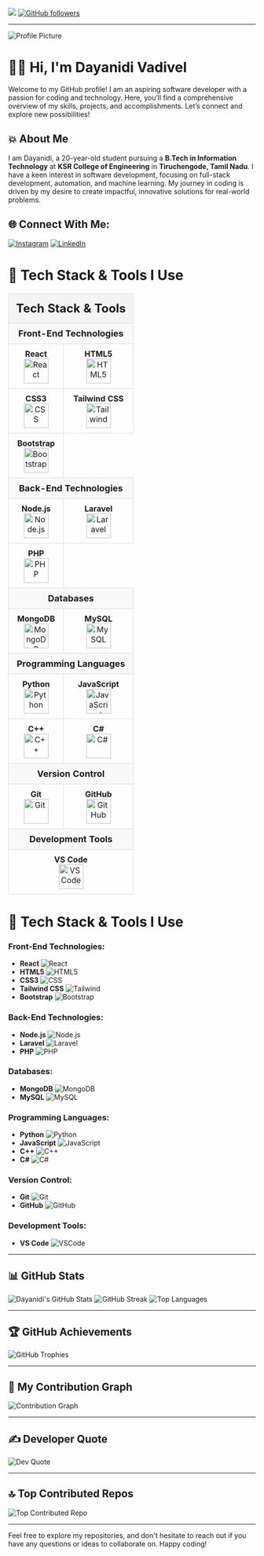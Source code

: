 [![](https://visitcount.itsvg.in/api?id=dayanidigv&icon=2&color=1)](https://visitcount.itsvg.in)
[![GitHub followers](https://img.shields.io/github/followers/dayanidigv?style=social)](https://github.com/dayanidigv?tab=followers)

---

![Profile Picture](https://avatars.githubusercontent.com/u/93707264?v=4)

# 👨‍💻 Hi, I'm Dayanidi Vadivel

Welcome to my GitHub profile! I am an aspiring software developer with a passion for coding and technology. Here, you’ll find a comprehensive overview of my skills, projects, and accomplishments. Let’s connect and explore new possibilities!

## 💥 About Me

I am Dayanidi, a 20-year-old student pursuing a **B.Tech in Information Technology** at **KSR College of Engineering** in **Tiruchengode, Tamil Nadu**. I have a keen interest in software development, focusing on full-stack development, automation, and machine learning. My journey in coding is driven by my desire to create impactful, innovative solutions for real-world problems. 

## 🌐 Connect With Me:
[![Instagram](https://img.shields.io/badge/Instagram-%23E4405F.svg?logo=Instagram&logoColor=white)](https://www.instagram.com/dayanidigv/) 
[![LinkedIn](https://img.shields.io/badge/LinkedIn-%230077B5.svg?logo=linkedin&logoColor=white)](https://www.linkedin.com/in/dayanidi-coder/)


# 🚀 Tech Stack & Tools I Use

<table style="width: 100%; border-collapse: collapse; text-align: center; margin-top: 20px;">
  <thead>
    <tr>
      <th colspan="2" style="font-size: 24px; padding: 15px; border: 1px solid #ddd; background-color: #f4f4f4;">Tech Stack & Tools</th>
    </tr>
  </thead>
  <tbody>
    <tr>
      <td colspan="2" style="padding: 10px; font-size: 18px; background-color: #f9f9f9; border: 1px solid #ddd;">
        <strong>Front-End Technologies</strong>
      </td>
    </tr>
    <tr>
      <td style="padding: 10px; border: 1px solid #ddd;">
        <strong>React</strong>
        <br><img src="https://techstack-generator.vercel.app/react-icon.svg" alt="React" width="50" height="50">
      </td>
      <td style="padding: 10px; border: 1px solid #ddd;">
        <strong>HTML5</strong>
        <br><img src="https://skillicons.dev/icons?i=html" alt="HTML5" width="50" height="50">
      </td>
    </tr>
    <tr>
      <td style="padding: 10px; border: 1px solid #ddd;">
        <strong>CSS3</strong>
        <br><img src="https://skillicons.dev/icons?i=css" alt="CSS" width="50" height="50">
      </td>
      <td style="padding: 10px; border: 1px solid #ddd;">
        <strong>Tailwind CSS</strong>
        <br><img src="https://skillicons.dev/icons?i=tailwind" alt="Tailwind" width="50" height="50">
      </td>
    </tr>
    <tr>
      <td style="padding: 10px; border: 1px solid #ddd;">
        <strong>Bootstrap</strong>
        <br><img src="https://skillicons.dev/icons?i=bootstrap" alt="Bootstrap" width="50" height="50">
      </td>
      <td></td>
    </tr>
    <tr>
      <td colspan="2" style="padding: 10px; font-size: 18px; background-color: #f9f9f9; border: 1px solid #ddd;">
        <strong>Back-End Technologies</strong>
      </td>
    </tr>
    <tr>
      <td style="padding: 10px; border: 1px solid #ddd;">
        <strong>Node.js</strong>
        <br><img src="https://skillicons.dev/icons?i=nodejs" alt="Node.js" width="50" height="50">
      </td>
      <td style="padding: 10px; border: 1px solid #ddd;">
        <strong>Laravel</strong>
        <br><img src="https://skillicons.dev/icons?i=laravel" alt="Laravel" width="50" height="50">
      </td>
    </tr>
    <tr>
      <td style="padding: 10px; border: 1px solid #ddd;">
        <strong>PHP</strong>
        <br><img src="https://skillicons.dev/icons?i=php" alt="PHP" width="50" height="50">
      </td>
      <td></td>
    </tr>
    <tr>
      <td colspan="2" style="padding: 10px; font-size: 18px; background-color: #f9f9f9; border: 1px solid #ddd;">
        <strong>Databases</strong>
      </td>
    </tr>
    <tr>
      <td style="padding: 10px; border: 1px solid #ddd;">
        <strong>MongoDB</strong>
        <br><img src="https://skillicons.dev/icons?i=mongodb" alt="MongoDB" width="50" height="50">
      </td>
      <td style="padding: 10px; border: 1px solid #ddd;">
        <strong>MySQL</strong>
        <br><img src="https://techstack-generator.vercel.app/mysql-icon.svg" alt="MySQL" width="50" height="50">
      </td>
    </tr>
    <tr>
      <td colspan="2" style="padding: 10px; font-size: 18px; background-color: #f9f9f9; border: 1px solid #ddd;">
        <strong>Programming Languages</strong>
      </td>
    </tr>
    <tr>
      <td style="padding: 10px; border: 1px solid #ddd;">
        <strong>Python</strong>
        <br><img src="https://techstack-generator.vercel.app/python-icon.svg" alt="Python" width="50" height="50">
      </td>
      <td style="padding: 10px; border: 1px solid #ddd;">
        <strong>JavaScript</strong>
        <br><img src="https://techstack-generator.vercel.app/js-icon.svg" alt="JavaScript" width="50" height="50">
      </td>
    </tr>
    <tr>
      <td style="padding: 10px; border: 1px solid #ddd;">
        <strong>C++</strong>
        <br><img src="https://techstack-generator.vercel.app/cpp-icon.svg" alt="C++" width="50" height="50">
      </td>
      <td style="padding: 10px; border: 1px solid #ddd;">
        <strong>C#</strong>
        <br><img src="https://techstack-generator.vercel.app/csharp-icon.svg" alt="C#" width="50" height="50">
      </td>
    </tr>
    <tr>
      <td colspan="2" style="padding: 10px; font-size: 18px; background-color: #f9f9f9; border: 1px solid #ddd;">
        <strong>Version Control</strong>
      </td>
    </tr>
    <tr>
      <td style="padding: 10px; border: 1px solid #ddd;">
        <strong>Git</strong>
        <br><img src="https://user-images.githubusercontent.com/25181517/192108372-f71d70ac-7ae6-4c0d-8395-51d8870c2ef0.png" alt="Git" width="50" height="50">
      </td>
      <td style="padding: 10px; border: 1px solid #ddd;">
        <strong>GitHub</strong>
        <br><img src="https://techstack-generator.vercel.app/github-icon.svg" alt="GitHub" width="50" height="50">
      </td>
    </tr>
    <tr>
      <td colspan="2" style="padding: 10px; font-size: 18px; background-color: #f9f9f9; border: 1px solid #ddd;">
        <strong>Development Tools</strong>
      </td>
    </tr>
    <tr>
      <td colspan="2" style="padding: 10px; border: 1px solid #ddd;">
        <strong>VS Code</strong>
        <br><img src="https://skillicons.dev/icons?i=vscode" alt="VSCode" width="50" height="50">
      </td>
    </tr>
  </tbody>
</table>


# 🚀 Tech Stack & Tools I Use

### Front-End Technologies:
- **React** ![React](https://techstack-generator.vercel.app/react-icon.svg)
- **HTML5** ![HTML5](https://skillicons.dev/icons?i=html)
- **CSS3** ![CSS](https://skillicons.dev/icons?i=css)
- **Tailwind CSS** ![Tailwind](https://skillicons.dev/icons?i=tailwind)
- **Bootstrap** ![Bootstrap](https://skillicons.dev/icons?i=bootstrap)

### Back-End Technologies:
- **Node.js** ![Node.js](https://skillicons.dev/icons?i=nodejs)
- **Laravel** ![Laravel](https://skillicons.dev/icons?i=laravel)
- **PHP** ![PHP](https://skillicons.dev/icons?i=php)

### Databases:
- **MongoDB** ![MongoDB](https://skillicons.dev/icons?i=mongodb)
- **MySQL** ![MySQL](https://techstack-generator.vercel.app/mysql-icon.svg)

### Programming Languages:
- **Python** ![Python](https://techstack-generator.vercel.app/python-icon.svg)
- **JavaScript** ![JavaScript](https://techstack-generator.vercel.app/js-icon.svg)
- **C++** ![C++](https://techstack-generator.vercel.app/cpp-icon.svg)
- **C#** ![C#](https://techstack-generator.vercel.app/csharp-icon.svg)

### Version Control:
- **Git** ![Git](https://user-images.githubusercontent.com/25181517/192108372-f71d70ac-7ae6-4c0d-8395-51d8870c2ef0.png)
- **GitHub** ![GitHub](https://techstack-generator.vercel.app/github-icon.svg)

### Development Tools:
- **VS Code** ![VSCode](https://skillicons.dev/icons?i=vscode)

---

## 📊 GitHub Stats

![Dayanidi's GitHub Stats](https://github-readme-stats.vercel.app/api?username=dayanidigv&theme=dark&hide_border=false&include_all_commits=true&count_private=false)
![GitHub Streak](https://github-readme-streak-stats.herokuapp.com/?user=dayanidigv&theme=dark&hide_border=false)
![Top Languages](https://github-readme-stats.vercel.app/api/top-langs/?username=dayanidigv&theme=dark&hide_border=false&include_all_commits=true&count_private=false&layout=compact)

---

## 🏆 GitHub Achievements

![GitHub Trophies](https://github-profile-trophy.vercel.app/?username=dayanidigv&theme=radical&no-frame=false&no-bg=false&margin-w=4)

---

## 🔧 My Contribution Graph

![Contribution Graph](https://github-readme-activity-graph.vercel.app/graph?username=dayanidigv&theme=react-dark&hide_border=true&hide_title=false&area=true&custom_title=Contribution%20Graph)

---

## ✍️ Developer Quote

![Dev Quote](https://quotes-github-readme.vercel.app/api?type=horizontal&theme=light&quote=Code%20better,%20not%20comment.&border=true)

---

## 🔝 Top Contributed Repos

![Top Contributed Repo](https://github-contributor-stats.vercel.app/api?username=dayanidigv&limit=5&theme=tokyonight&combine_all_yearly_contributions=true)

---

Feel free to explore my repositories, and don't hesitate to reach out if you have any questions or ideas to collaborate on. Happy coding!
